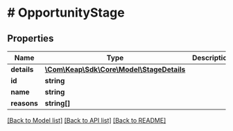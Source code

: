 # # OpportunityStage

## Properties

Name | Type | Description | Notes
------------ | ------------- | ------------- | -------------
**details** | [**\Com\Keap\Sdk\Core\Model\StageDetails**](StageDetails.md) |  | [optional]
**id** | **string** |  |
**name** | **string** |  | [optional]
**reasons** | **string[]** |  | [optional]

[[Back to Model list]](../../README.md#models) [[Back to API list]](../../README.md#endpoints) [[Back to README]](../../README.md)

